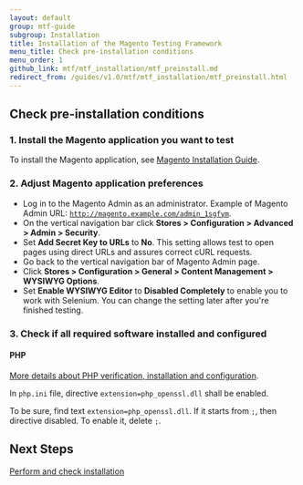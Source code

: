 ```yaml
---
layout: default
group: mtf-guide
subgroup: Installation
title: Installation of the Magento Testing Framework
menu_title: Check pre-installation conditions
menu_order: 1
github_link: mtf/mtf_installation/mtf_preinstall.md
redirect_from: /guides/v1.0/mtf/mtf_installation/mtf_preinstall.html
---
```


<h2 id="mtf_install_pre">Check pre-installation conditions</h2>

<h3 id="mtf_install_pre_inst-magento">1. Install the Magento application you want to test</h3>
To install the Magento application, see <a href="{{ site.gdeurl }}install-gde/bk-install-guide.html">Magento Installation Guide</a>.

<h3 id="mtf_install_pre_adj-magento">2. Adjust Magento application preferences</h3>

-    Log in to the Magento Admin as an administrator. Example of Magento Admin URL: <code>http://magento.example.com/admin_1sgfym</code>.
-    On the vertical navigation bar click **Stores &gt; Configuration &gt; Advanced &gt; Admin &gt; Security**.
-    Set **Add Secret Key to URLs** to **No**. This setting allows test to open pages using direct URLs and assures correct cURL requests.
-    Go back to the vertical navigation bar of Magento Admin page.
-    Click **Stores &gt; Configuration &gt; General &gt; Content Management &gt; WYSIWYG Options**.
-    Set **Enable WYSIWYG Editor** to **Disabled Completely** to enable you to work with Selenium. You can change the setting later after you're finished testing.

<h3 id="mtf_install_pre_tools">3. Check if all required software installed and configured</h3>

<h4 id="mtf_install_pre_tools_apache">PHP</h4>
<a href="{{ site.gdeurl }}install-gde/prereq/php-ubuntu.html">More details about PHP verification, installation and configuration</a>.
<div class="bs-callout bs-callout-warning">
    <p>In <code>php.ini</code> file, directive <code>extension=php_openssl.dll</code> shall be enabled.</p>
<p> To be sure, find text <code>extension=php_openssl.dll</code>. If it starts from <code>;</code>, then directive disabled. To enable it, delete <code>;</code>.</p>
</div>

<h2 id="mtf_install_pre">Next Steps</h2> <a href="{{ site.gdeurl }}mtf/mtf_installation/mtf_install.html">Perform and check installation</a>
